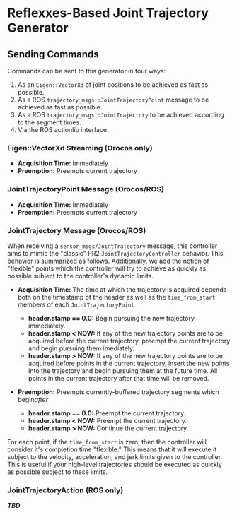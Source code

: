 Reflexxes-Based Joint Trajectory Generator
==========================================

## Sending Commands

Commands can be sent to this generator in four ways:

1. As an `Eigen::VectorXd` of joint positions to be achieved as fast as
   possible.
2. As a ROS `trajectory_msgs::JointTrajectoryPoint` message to be achieved as
   fast as possible.
3. As a ROS `trajectory_msgs::JointTrajectory` to be achieved according to the
   segment times.
4. Via the ROS actionlib interface.

### Eigen::VectorXd Streaming (Orocos only)

* **Acquisition Time:** Immediately
* **Preemption:** Preempts current trajectory

### JointTrajectoryPoint Message (Orocos/ROS)

* **Acquisition Time:** Immediately
* **Preemption:** Preempts current trajectory

### JointTrajectory Message (Orocos/ROS)

When receiving a `sensor_msgs/JointTrajectory` message, this controller aims to mimic the "classic" PR2 `JointTrajectoryController` behavior. This behavior is summarized as follows. Additionally, we add the notion of "flexible" points which the controller will try to achieve as quickly as possible subject to the controller's dynamic limits.

* **Acquisition Time:** The time at which the trajectory is acquired depends both on the timestamp of the header as well as the `time_from_start` members of each `JointTrajectoryPoint`
  * **header.stamp == 0.0:** Begin pursuing the new trajectory immediately.
  * **header.stamp < NOW:** If any of the new trajectory points are to be acquired before the current trajectory, preempt the current trajectory and begin pursuing them imediately. 
  * **header.stamp > NOW:** If any of the new trajectory points are to be acquired before points in the current trajectory, insert the new points into the trajectory and begin pursuing them at the future time. All points in the current trajectory after that time will be removed.

* **Preemption:** Preempts currently-buffered trajectory segments which begin*after* 
  * **header.stamp == 0.0:** Preempt the current trajectory.
  * **header.stamp < NOW:** Preempt the current trajectory.
  * **header.stamp > NOW:** Continue the current trajectory.

For each point, if the `time_from_start` is zero, then the controller will consider it's completion time "flexible." This means that it will execute it subject to the velocity, acceleration, and jerk limits given to the controller. This is useful if your high-level trajectories should be executed as quickly as possible subject to these limits.

### JointTrajectoryAction (ROS only)

***TBD***
